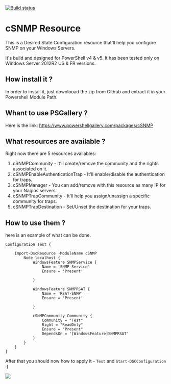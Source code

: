 [![Build status](https://ci.appveyor.com/api/projects/status/x3er7r2p0n96wggd?svg=true)](https://ci.appveyor.com/project/fabiendibot/csnmp)

# cSNMP Resource #
This is a Desired State Configuration resource that'll help you configure SNMP on your Windows Servers.

It's build and designed for PowerShell v4 & v5. It has been tested only on Windows Server 2012R2 US & FR versions.

## How install it ? ##
In order to install it, just downlooad the zip from Github and extract it in your Powershell Module Path.

## Whant to use PSGallery ? ##
Here is the link: https://www.powershellgallery.com/packages/cSNMP

## What resources are available ? ##
Right now there are 5 resources availables:

1. cSNMPCommunity - It'll create/remove the community and the rights associated on it. 
2. cSNMPEnableAuthenticationTrap - It'll enable/disable the authentication for traps.
3. cSNMPManager - You can add/remove with this resource as many IP for your Nagios servers.
4. cSNMPTrapCommunity - It'll help you assign/unassign a specific community for traps.
5. cSNMPTrapDestination - Set/Unset the destination for your traps.

## How to use them ? ##
here is an example of what can be done.


    Configuration Test {
     
    	Import-DscResource -ModuleName cSNMP
    		Node localhost {
    			WindowsFeature SNMPService {
				    Name = 'SNMP-Service'
    				Ensure = 'Present'
     
    			}
     
    			WindowsFeature SNMPRSAT {
    				Name = 'RSAT-SNMP'
    				Ensure = 'Present'
     
    			} 
     
			    cSNMPCommunity Community {
				    Community = "Test"
				    Right = "ReadOnly"
				    Ensure = "Present"
				    DependsOn = '[WindowsFeature]SNMPRSAT' 
			    }  
			}
	    }
    }

After that you should now how to apply it - `Test` and `Start-DSCConfiguration` :)

![](https://github.com/fabiendibot/cSNMP/blob/master/SNMP.png)

